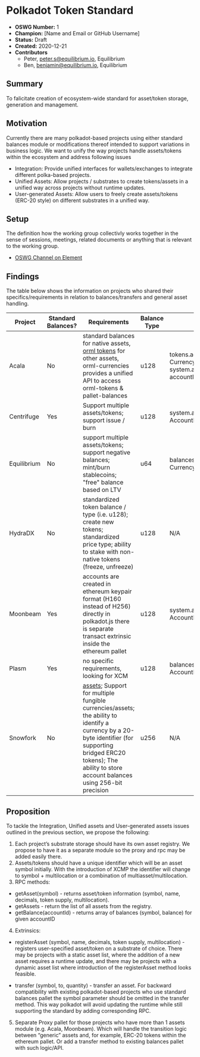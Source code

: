 # Polkadot Token Standard

- **OSWG Number:** 1
- **Champion:** [Name and Email or GitHub Username]
- **Status:** Draft
- **Created:** 2020-12-21
- **Contributors**
    - Peter, peter.s@equilibrium.io, Equilibrium
    - Ben, benjamin@equilibrium.io, Equilibrium


## Summary

To falicitate creation of ecosystem-wide standard for asset/token storage, generation and management. 

## Motivation

Currently there are many polkadot-based projects using either standard balances module or modifications thereof intended to support variations in business logic. We want to unify the way projects handle assets/tokens within the ecosystem and address following issues 

* Integration: Provide unified interfaces for wallets/exchanges to integrate different polka-based projects.
* Unified Assets: Allow projects / substrates to create tokens/assets in a unified way across projects without runtime updates.
* User-generated Assets: Allow users to freely create assets/tokens (ERC-20 style) on different substrates in a unified way.

## Setup

The definition how the working group collectivly works together in the sense of sessions, meetings, related documents or anything that is relevant to the working group.
* [OSWG Channel on Element](https://app.element.io/app)

## Findings

The table below shows the information on projects who shared their specifics/requirements in relation to balances/transfers and general asset handling.

|Project|Standard Balances?|Requirements|Balance Type|Get Balance|Make Transfer|
|---|---|---|---|---|---|
|Acala|No|standard balances for native assets, [orml tokens](https://github.com/open-web3-stack/open-runtime-module-library/blob/master/tokens/src/lib.rs) for other assets, orml-currencies provides a unified API to access orml-tokens & pallet-balances|u128|tokens.accounts(AccountId, CurrencyId): AccountData, system.account(AccountId): accountInfo - for ACA|currencies.transfer(dest, currency_id, amount), balances.transfer(dest.value) - for ACA|
|Centrifuge|Yes|Support multiple assets/tokens; support issue / burn|u128|system.account(AccountId): AccountInfo|balances.transfer(dest.value)|
|Equilibrium|No|support multiple assets/tokens; support negative balances; mint/burn stablecoins; "free" balance based on LTV|u64|balances.account(AccountId, Currency): SignedBalance|balances.transfer(currency, to, value)|
|HydraDX|No|standardized token balance / type (i.e. u128); create new tokens; standardized price type; ability to stake with non-native tokens (freeze, unfreeze)|u128|N/A|N/A|
|Moonbeam|Yes|accounts are created in ethereum keypair format (H160 instead of H256) directly in polkadot.js there is separate transact extrinsic inside the ethereum pallet|u128|system.account(AccountId): AccountInfo|balances.transfer(dest.value)|
|Plasm|Yes|no specific requirements, looking for XCM|u128|balances.account(AccountId): AccountData|balances.transfer(dest.value)|
|Snowfork|No|[assets](https://polkaeth-rustdocs.netlify.app/artemis_asset/index.html); Support for multiple fungible currencies/assets; the ability to identify a currency by a 20-byte identifier (for supporting bridged ERC20 tokens); The ability to store account balances using 256-bit precision|u256|N/A|N/A|

## Proposition

To tackle the Integration, Unified assets and User-generated assets issues outlined in the previous section, we propose the following:


1. Each project’s substrate storage should have its own asset registry. We propose to have it as a separate module so the proxy and rpc may be added easily there.
2. Assets/tokens should have a unique identifier which will be an asset symbol initially. With the introduction of XCMP the identifier will change to symbol + multilocation or a combination of multiasset/multilocation.
3. RPC methods:

* getAsset(symbol) - returns asset/token information (symbol, name, decimals, token supply, multilocation). 
* getAssets - return the list of all assets from the registry. 
* getBalance(accountId) - returns array of balances (symbol, balance) for given accountID

4. Extrinsics:
 
- registerAsset (symbol, name, decimals, token supply, multilocation) - registers user-specified asset/token on a substrate of choice. There may be projects with a static asset list, where the addition of a new asset requires a runtime update, and there may be projects with a dynamic asset list where introduction of the registerAsset method looks feasible. 

- transfer (symbol, to, quantity) - transfer an asset. For backward compatibility with existing polkadot-based projects who use standard balances pallet the symbol parameter should be omitted in the transfer method. This way polkadot will avoid updating the runtime while still supporting the standard by adding corresponding RPC. 


5. Separate Proxy pallet for those projects who have more than 1 assets module (e.g. Acala, Moonbeam). Which will handle the transition logic between “generic” assets and, for example, ERC-20 tokens within the ethereum pallet. Or add a transfer method  to existing balances pallet with such logic/API.

